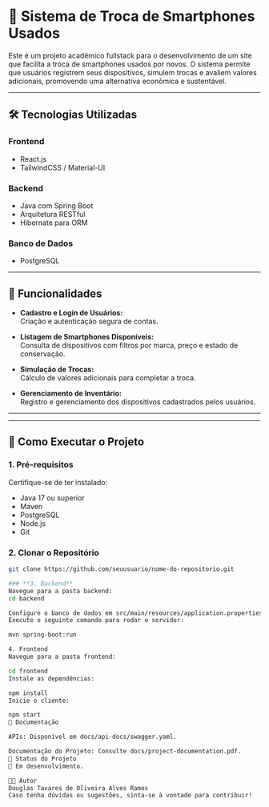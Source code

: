 # 📱 Sistema de Troca de Smartphones Usados  

Este é um projeto acadêmico fullstack para o desenvolvimento de um site que facilita a troca de smartphones usados por novos. O sistema permite que usuários registrem seus dispositivos, simulem trocas e avaliem valores adicionais, promovendo uma alternativa econômica e sustentável.

---

## 🛠️ Tecnologias Utilizadas  

### **Frontend**  
- React.js  
- TailwindCSS / Material-UI  

### **Backend**  
- Java com Spring Boot  
- Arquitetura RESTful  
- Hibernate para ORM  

### **Banco de Dados**  
- PostgreSQL  

---

## 🌟 Funcionalidades  

- **Cadastro e Login de Usuários:**  
  Criação e autenticação segura de contas.  

- **Listagem de Smartphones Disponíveis:**  
  Consulta de dispositivos com filtros por marca, preço e estado de conservação.  

- **Simulação de Trocas:**  
  Cálculo de valores adicionais para completar a troca.  

- **Gerenciamento de Inventário:**  
  Registro e gerenciamento dos dispositivos cadastrados pelos usuários.  

---

---

## 🚀 Como Executar o Projeto  

### **1. Pré-requisitos**  
Certifique-se de ter instalado:  
- Java 17 ou superior  
- Maven  
- PostgreSQL  
- Node.js  
- Git  

### **2. Clonar o Repositório**  
```bash
git clone https://github.com/seuusuario/nome-do-repositorio.git

### **3. Backend**
Navegue para a pasta backend:
cd backend

Configure o banco de dados em src/main/resources/application.properties.
Execute o seguinte comando para rodar o servidor:

mvn spring-boot:run

4. Frontend
Navegue para a pasta frontend:

cd frontend
Instale as dependências:

npm install
Inicie o cliente:

npm start
📘 Documentação

APIs: Disponível em docs/api-docs/swagger.yaml.

Documentação do Projeto: Consulte docs/project-documentation.pdf.
📅 Status do Projeto
🚧 Em desenvolvimento.

🧑‍💻 Autor
Douglas Tavares de Oliveira Alves Ramos
Caso tenha dúvidas ou sugestões, sinta-se à vontade para contribuir!



